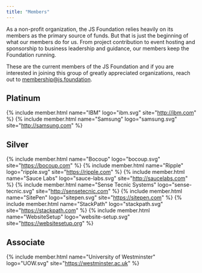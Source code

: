 ```yaml
---
title: "Members"
---
```


As a non-profit organization, the JS Foundation relies heavily on its members as the primary source of funds. But that is just the beginning of what our members do for us. From project contribution to event hosting and sponsorship to business leadership and guidance, our members keep the Foundation running.

These are the current members of the JS Foundation and if you are interested in joining this group of greatly appreciated organizations, reach out to [membership@js.foundation][].

## Platinum

{% include member.html name="IBM" logo="ibm.svg" site="http://ibm.com" %}
{% include member.html name="Samsung" logo="samsung.svg" site="http://samsung.com" %}

## Silver

{% include member.html name="Bocoup" logo="bocoup.svg" site="https://bocoup.com" %}
{% include member.html name="Ripple" logo="ripple.svg" site="https://ripple.com" %}
{% include member.html name="Sauce Labs" logo="sauce-labs.svg" site="http://saucelabs.com" %}
{% include member.html name="Sense Tecnic Systems" logo="sense-tecnic.svg" site="http://sensetecnic.com" %}
{% include member.html name="SitePen" logo="sitepen.svg" site="https://sitepen.com" %}
{% include member.html name="StackPath" logo="stackpath.svg" site="https://stackpath.com" %}
{% include member.html name="WebsiteSetup" logo="website-setup.svg" site="https://websitesetup.org" %}

## Associate

{% include member.html name="University of Westminster" logo="UOW.svg" site="https://westminster.ac.uk" %}

[membership@js.foundation]: mailto:membership@js.foundation
